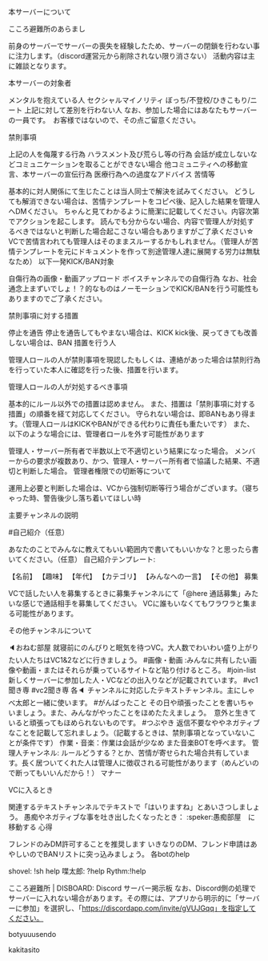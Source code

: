 
本サーバーについて

こころ避難所のあらまし

前身のサーバーでサーバーの喪失を経験したため、サーバーの閉鎖を行わない事に注力します。（discord運営元から削除されない限り消さない）
活動内容は主に雑談となります。

本サーバーの対象者

メンタルを抱えている人
セクシャルマイノリティ
ぼっち/不登校/ひきこもり/ニート
上記に対して差別を行わない人
なお、参加した場合にはあなたもサーバーの一員です。　お客様ではないので、その点ご留意ください。

禁則事項

上記の人を侮蔑する行為
ハラスメント及び荒らし等の行為
会話が成立しないなどコミュニケーションを取ることができない場合
他コミュニティへの移動宣言、本サーバーの宣伝行為
医療行為への過度なアドバイス
苦情等

基本的に対人関係にて生じたことは当人同士で解決を試みてください。
どうしても解消できない場合は、苦情テンプレートをコピペ後、記入した結果を管理人へDMください。
ちゃんと見てわかるように簡潔に記載してください。内容次第でアクションを起こします。
読んでも分からない場合、内容で管理人が対処するべきではないと判断した場合起こさない場合もありますがご了承ください☆
VCで苦情言われても管理人はそのままスルーするかもしれません。（管理人が苦情テンプレートを元にドキュメントを作って別途管理人達に展開する労力は無駄なため）
以下一発KICK/BAN対象

自傷行為の画像・動画アップロード
ボイスチャンネルでの自傷行為
なお、社会通念上まずいでしょ！？的なものはノーモーションでKICK/BANを行う可能性もありますのでご了承ください。

禁則事項に対する措置

停止を通告
停止を通告してもやまない場合は、KICK
kick後、戻ってきても改善しない場合は、BAN
措置を行う人

管理人ロールの人が禁則事項を現認したもしくは、連絡があった場合は禁則行為を行っていた本人に確認を行った後、措置を行います。

管理人ロールの人が対処するべき事項

基本的にルール以外での措置は認めません。
また、措置は「禁則事項に対する措置」の順番を経て対応してください。
守られない場合は、即BANもあり得ます。（管理人ロールはKICKやBANができる代わりに責任も重たいです）
また、以下のような場合には、管理者ロールを外す可能性があります

管理人・サーバー所有者で半数以上で不適切という結果になった場合。
メンバーからの要求が複数あり、かつ、管理人・サーバー所有者で協議した結果、不適切と判断した場合。
管理者権限での切断等について

運用上必要と判断した場合は、VCから強制切断等行う場合がございます。（寝ちゃった時、警告後少し落ち着いてほしい時

主要チャンネルの説明

#自己紹介（任意）

あなたのことでみんなに教えてもいい範囲内で書いてもいいかな？と思ったら書いてください。（任意）
自己紹介テンプレート:

【名前】
【趣味】
【年代】
【カテゴリ】
【みんなへの一言】
【その他】
募集

VCで話したい人を募集するときに募集チャンネルにて「@here 通話募集」みたいな感じで通話相手を募集してください。
VCに誰もいなくてもワラワラと集まる可能性があります。

その他チャンネルについて

🔈おねむ部屋 就寝前にのんびりと眠気を待つVC。大人数でわいわい盛り上がりたい人たちはVC1&2などに行きましょう。
#画像・動画 :みんなに共有したい画像や動画・またはそれらが乗っているサイトなど貼り付けるところ。
#join-list 新しくサーバーに参加した人・VCなどの出入りなどが記載されています。
#vc1聞き専 #vc2聞き専 各🔈 チャンネルに対応したテキストチャンネル。主にしゃべ太郎と一緒に使います。
#がんばったこと その日や頑張ったことを書いちゃいましょう。また、みんながやったことをほめたたえましょう。　意外と生きていると頑張ってもほめられないものです。
#つぶやき 返信不要なややネガティブなことを記載して忘れましょう。（記載するときは、禁則事項となっていないことが条件です）
作業・音楽：作業は会話が少なめ また音楽BOTを呼べます。
管理人チャンネル: ルールどうする？とか、苦情が寄せられた場合共有しています。長く居ついてくれた人は管理人に徴収される可能性があります（めんどいので断ってもいいんだから！）
マナー

VCに入るとき

関連するテキストチャンネルでテキストで「はいりますね」とあいさつしましょう。
愚痴やネガティブな事を吐き出したくなったとき： :speker:愚痴部屋　に移動する
心得

フレンドのみDM許可することを推奨します
いきなりのDM、フレンド申請はあやしいのでBANリストに突っ込みましょう。
各botのhelp

shovel: !sh help
喋太郎: ?help
Rythm:!help

こころ避難所 | DISBOARD: Discord サーバー掲示板
なお、Discord側の処理でサーバーに入れない場合があります。その際には、アプリから明示的に「サーバーに参加」を選択し、「https://discordapp.com/invite/gVUJGqq」を指定してください。


botyuuusendo


kakitasito
